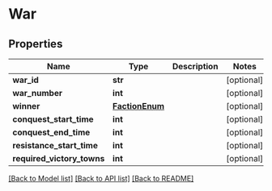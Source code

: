 # War

## Properties
Name | Type | Description | Notes
------------ | ------------- | ------------- | -------------
**war_id** | **str** |  | [optional] 
**war_number** | **int** |  | [optional] 
**winner** | [**FactionEnum**](FactionEnum.md) |  | [optional] 
**conquest_start_time** | **int** |  | [optional] 
**conquest_end_time** | **int** |  | [optional] 
**resistance_start_time** | **int** |  | [optional] 
**required_victory_towns** | **int** |  | [optional] 

[[Back to Model list]](../README.md#documentation-for-models) [[Back to API list]](../README.md#documentation-for-api-endpoints) [[Back to README]](../README.md)

